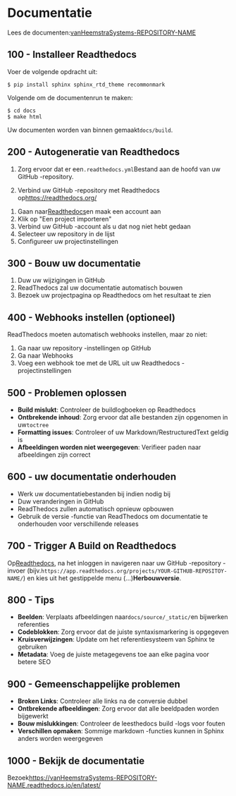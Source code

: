 # Documentatie

Lees de documenten:[vanHeemstraSystems-REPOSITORY-NAME](https://vanHeemstraSystems-REPOSITORY-NAME.readthedocs.io/en/latest/)

## 100 - Installeer Readthedocs

Voer de volgende opdracht uit:

    $ pip install sphinx sphinx_rtd_theme recommonmark

Volgende om de documentenrun te maken:

    $ cd docs
    $ make html

Uw documenten worden van binnen gemaakt`docs/build`.

## 200 - Autogeneratie van Readthedocs

1) Zorg ervoor dat er een`.readthedocs.yml`Bestand aan de hoofd van uw GitHub -repository.

2) Verbind uw GitHub -repository met Readthedocs op<https://readthedocs.org/>

1.  Gaan naar[Readthedocs](https://readthedocs.org/)en maak een account aan
2.  Klik op "Een project importeren"
3.  Verbind uw GitHub -account als u dat nog niet hebt gedaan
4.  Selecteer uw repository in de lijst
5.  Configureer uw projectinstellingen

## 300 - Bouw uw documentatie

1.  Duw uw wijzigingen in GitHub
2.  ReadThedocs zal uw documentatie automatisch bouwen
3.  Bezoek uw projectpagina op Readthedocs om het resultaat te zien

## 400 - Webhooks instellen (optioneel)

ReadThedocs moeten automatisch webhooks instellen, maar zo niet:

1.  Ga naar uw repository -instellingen op GitHub
2.  Ga naar Webhooks
3.  Voeg een webhook toe met de URL uit uw Readthedocs -projectinstellingen

## 500 - Problemen oplossen

-   **Build mislukt**: Controleer de buildlogboeken op Readthedocs
-   **Ontbrekende inhoud**: Zorg ervoor dat alle bestanden zijn opgenomen in uw`toctree`
-   **Formatting issues**: Controleer of uw Markdown/RestructuredText geldig is
-   **Afbeeldingen worden niet weergegeven**: Verifieer paden naar afbeeldingen zijn correct

## 600 - uw documentatie onderhouden

-   Werk uw documentatiebestanden bij indien nodig bij
-   Duw veranderingen in GitHub
-   ReadThedocs zullen automatisch opnieuw opbouwen
-   Gebruik de versie -functie van ReadThedocs om documentatie te onderhouden voor verschillende releases

## 700 - Trigger A Build on Readthedocs

Op[Readthedocs](https://readthedocs.org/), na het inloggen in navigeren naar uw GitHub -repository -invoer (bijv.`https://app.readthedocs.org/projects/YOUR-GITHUB-REPOSITOY-NAME/`) en kies uit het gestippelde menu (...)**Herbouwversie**.

## 800 - Tips

-   **Beelden**: Verplaats afbeeldingen naar`docs/source/_static/`en bijwerken referenties
-   **Codeblokken**: Zorg ervoor dat de juiste syntaxismarkering is opgegeven
-   **Kruisverwijzingen**: Update om het referentiesysteem van Sphinx te gebruiken
-   **Metadata**: Voeg de juiste metagegevens toe aan elke pagina voor betere SEO

## 900 - Gemeenschappelijke problemen

-   **Broken Links**: Controleer alle links na de conversie dubbel
-   **Ontbrekende afbeeldingen**: Zorg ervoor dat alle beeldpaden worden bijgewerkt
-   **Bouw mislukkingen**: Controleer de leesthedocs build -logs voor fouten
-   **Verschillen opmaken**: Sommige markdown -functies kunnen in Sphinx anders worden weergegeven

## 1000 - Bekijk de documentatie

Bezoek<https://vanHeemstraSystems-REPOSITORY-NAME.readthedocs.io/en/latest/>
